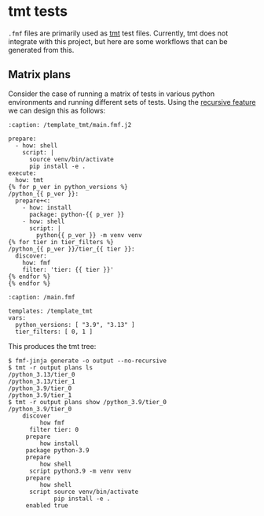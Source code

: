 # tmt tests

`.fmf` files are primarily used as [tmt] test files. Currently, tmt does not integrate
with this project, but here are some workflows that can be generated from this.

## Matrix plans

Consider the case of running a matrix of tests in various python environments and
running different sets of tests. Using the [recursive feature] we can design this as
follows:
```{code-block} jinja
:caption: /template_tmt/main.fmf.j2

prepare:
  - how: shell
    script: |
      source venv/bin/activate
      pip install -e .
execute:
  how: tmt
{% for p_ver in python_versions %}
/python_{{ p_ver }}:
  prepare+<:
    - how: install
      package: python-{{ p_ver }}
    - how: shell
      script: |
        python{{ p_ver }} -m venv venv
{% for tier in tier_filters %}
/python_{{ p_ver }}/tier_{{ tier }}:
  discover:
    how: fmf
    filter: 'tier: {{ tier }}'
{% endfor %}
{% endfor %}
```
```{code-block} yaml
:caption: /main.fmf

templates: /template_tmt
vars:
  python_versions: [ "3.9", "3.13" ]
  tier_filters: [ 0, 1 ]
```

This produces the tmt tree:
```console
$ fmf-jinja generate -o output --no-recursive
$ tmt -r output plans ls
/python_3.13/tier_0
/python_3.13/tier_1
/python_3.9/tier_0
/python_3.9/tier_1
$ tmt -r output plans show /python_3.9/tier_0
/python_3.9/tier_0
    discover
         how fmf
      filter tier: 0
     prepare
         how install
     package python-3.9
     prepare
         how shell
      script python3.9 -m venv venv
     prepare
         how shell
      script source venv/bin/activate
             pip install -e .
     enabled true
```

[tmt]: inv:tmt#index
[recursive feature]: ../usage/advanced.md#recursive
